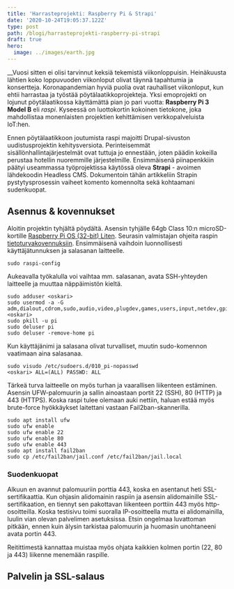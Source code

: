 ```yaml
---
title: 'Harrasteprojekti: Raspberry Pi & Strapi'
date: '2020-10-24T19:05:37.122Z'
type: post
path: /blogi/harrasteprojekti-raspberry-pi-strapi
draft: true
hero:
  image: ../images/earth.jpg
---
```

_<Intro>_Vuosi sitten ei olisi tarvinnut keksiä tekemistä viikonloppuisin. Heinäkuusta lähtien koko loppuvuoden viikonloput olivat täynnä tapahtumia ja konsertteja. Koronapandemian hyviä puolia ovat rauhalliset viikonloput, kun ehtii harrastaa ja työstää pöytälaatikkoprojekteja. Yksi emoprojekti on lojunut pöytälaatikossa käyttämättä pian jo pari vuotta: **Raspberry Pi 3 Model B** eli _raspi_. Kyseessä on luottokortin kokoinen tietokone, joka mahdollistaa monenlaisten projektien kehittämisen verkkopalveluista IoT:hen.

Ennen pöytälaatikkoon joutumista raspi majoitti Drupal-sivuston uudistusprojektin kehitysversiota. Perinteisemmät sisällönhallintajärjestelmät ovat tuttuja jo ennestään, joten päädin kokeilla perustaa hotellin nuoremmille järjestelmille. Ensimmäisenä piinapenkkiin päätyi useammassa työprojektissa käytössä oleva **Strapi** - avoimen lähdekoodin Headless CMS. Dokumentoin tähän artikkeliin Strapin pystytysprosessin vaiheet komento komennolta sekä kohtaamani sudenkuopat._</Intro>_

## Asennus & kovennukset

Aloitin projektin tyhjältä pöydältä. Asensin tyhjälle 64gb Class 10:n microSD-kortille [Raspberry Pi OS (32-bit) Liten](https://www.raspberrypi.org/downloads/raspberry-pi-os/). Seurasin valmistajan ohjeita raspin [tietoturvakovennuksiin](https://www.raspberrypi.org/documentation/configuration/security.md). Ensimmäisenä vaihdoin luonnollisesti käyttäjätunnuksen ja salasanan laitteelle.

    sudo raspi-config

Aukeavalla työkalulla voi vaihtaa mm. salasanan, avata SSH-yhteyden laitteelle ja muuttaa näppäimistön kieltä.

    sudo adduser <oskari>
    sudo usermod -a -G adm,dialout,cdrom,sudo,audio,video,plugdev,games,users,input,netdev,gpio,i2c,spi <oskari>
    sudo pkill -u pi
    sudo deluser pi
    sudo deluser -remove-home pi

Kun käyttäjänimi ja salasana olivat turvalliset, muutin sudo-komennon vaatimaan aina salasanaa.

    sudo visudo /etc/sudoers.d/010_pi-nopasswd
    <oskari> ALL=(ALL) PASSWD: ALL

Tärkeä turva laitteelle on myös turhan ja vaarallisen liikenteen estäminen. Asensin UFW-palomuurin ja sallin ainoastaan portit 22 (SSH), 80 (HTTP) ja 443 (HTTPS). Koska raspi tulee olemaan auki nettiin, haluan estää myös brute-force hyökkäykset laitettani vastaan Fail2ban-skannerilla.

    sudo apt install ufw
    sudo ufw enable
    sudo ufw enable 22
    sudo ufw enable 80
    sudo ufw enable 443
    sudo apt install fail2ban
    sudo cp /etc/fail2ban/jail.conf /etc/fail2ban/jail.local

### Suodenkuopat

Alkuun en avannut palomuuriin porttia 443, koska en asentanut heti SSL-sertifikaattia. Kun ohjasin alidomainin raspiin ja asensin alidomainille SSL-sertifikaation, en tiennyt sen pakottavan liikenteen porttiin 443 myös http-osoitteilla. Koska testisivu toimi suoralla IP-osoitteella mutta ei alidomainilla, luulin vian olevan palvelimen asetuksissa. Etsin ongelmaa luvattoman pitkään, ennen kuin älysin tarkistaa palomuurin ja huomasin unohtaneeni avata portin 443.

Reitittimestä kannattaa muistaa myös ohjata kaikkien kolmen portin (22, 80 ja 443) liikenne menemään raspille.

## Palvelin ja SSL-salaus

